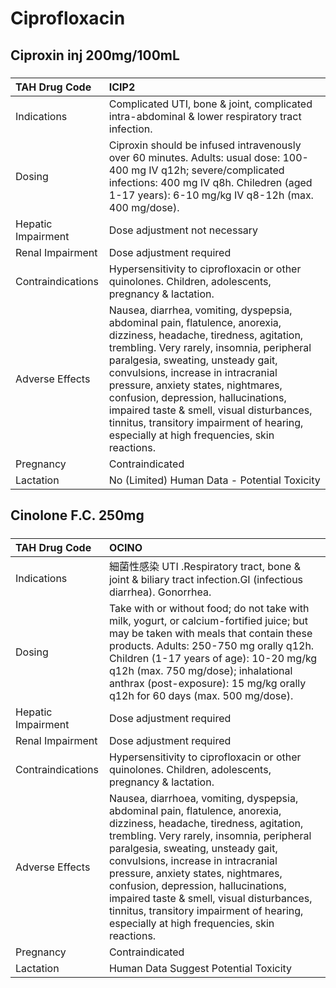# Ciprofloxacin

## Ciproxin inj 200mg/100mL

##### 

| TAH Drug Code      | ICIP2                                                                                                                                                                                                                                                                                                                                                                                                                                                                 |
|:-------------------|:----------------------------------------------------------------------------------------------------------------------------------------------------------------------------------------------------------------------------------------------------------------------------------------------------------------------------------------------------------------------------------------------------------------------------------------------------------------------|
| Indications        | Complicated UTI, bone & joint, complicated intra-abdominal & lower respiratory tract infection.                                                                                                                                                                                                                                                                                                                                                                       |
| Dosing             | Ciproxin should be infused intravenously over 60 minutes. Adults: usual dose: 100-400 mg IV q12h; severe/complicated infections: 400 mg IV q8h. Chiledren (aged 1-17 years): 6-10 mg/kg IV q8-12h (max. 400 mg/dose).                                                                                                                                                                                                                                                 |
| Hepatic Impairment | Dose adjustment not necessary                                                                                                                                                                                                                                                                                                                                                                                                                                         |
| Renal Impairment   | Dose adjustment required                                                                                                                                                                                                                                                                                                                                                                                                                                              |
| Contraindications  | Hypersensitivity to ciprofloxacin or other quinolones. Children, adolescents, pregnancy & lactation.                                                                                                                                                                                                                                                                                                                                                                  |
| Adverse Effects    | Nausea, diarrhea, vomiting, dyspepsia, abdominal pain, flatulence, anorexia, dizziness, headache, tiredness, agitation, trembling. Very rarely, insomnia, peripheral paralgesia, sweating, unsteady gait, convulsions, increase in intracranial pressure, anxiety states, nightmares, confusion, depression, hallucinations, impaired taste & smell, visual disturbances, tinnitus, transitory impairment of hearing, especially at high frequencies, skin reactions. |
| Pregnancy          | Contraindicated                                                                                                                                                                                                                                                                                                                                                                                                                                                       |
| Lactation          | No (Limited) Human Data - Potential Toxicity                                                                                                                                                                                                                                                                                                                                                                                                                          |

## Cinolone F.C. 250mg

##### 

| TAH Drug Code      | OCINO                                                                                                                                                                                                                                                                                                                                                                                                                                                                  |
|:-------------------|:-----------------------------------------------------------------------------------------------------------------------------------------------------------------------------------------------------------------------------------------------------------------------------------------------------------------------------------------------------------------------------------------------------------------------------------------------------------------------|
| Indications        | 細菌性感染 UTI .Respiratory tract, bone & joint & biliary tract infection.GI (infectious diarrhea). Gonorrhea.                                                                                                                                                                                                                                                                                                                                                         |
| Dosing             | Take with or without food; do not take with milk, yogurt, or calcium-fortified juice; but may be taken with meals that contain these products. Adults: 250-750 mg orally q12h. Children (1-17 years of age): 10-20 mg/kg q12h (max. 750 mg/dose); inhalational anthrax (post-exposure): 15 mg/kg orally q12h for 60 days (max. 500 mg/dose).                                                                                                                           |
| Hepatic Impairment | Dose adjustment required                                                                                                                                                                                                                                                                                                                                                                                                                                               |
| Renal Impairment   | Dose adjustment required                                                                                                                                                                                                                                                                                                                                                                                                                                               |
| Contraindications  | Hypersensitivity to ciprofloxacin or other quinolones. Children, adolescents, pregnancy & lactation.                                                                                                                                                                                                                                                                                                                                                                   |
| Adverse Effects    | Nausea, diarrhoea, vomiting, dyspepsia, abdominal pain, flatulence, anorexia, dizziness, headache, tiredness, agitation, trembling. Very rarely, insomnia, peripheral paralgesia, sweating, unsteady gait, convulsions, increase in intracranial pressure, anxiety states, nightmares, confusion, depression, hallucinations, impaired taste & smell, visual disturbances, tinnitus, transitory impairment of hearing, especially at high frequencies, skin reactions. |
| Pregnancy          | Contraindicated                                                                                                                                                                                                                                                                                                                                                                                                                                                        |
| Lactation          | Human Data Suggest Potential Toxicity                                                                                                                                                                                                                                                                                                                                                                                                                                  |

